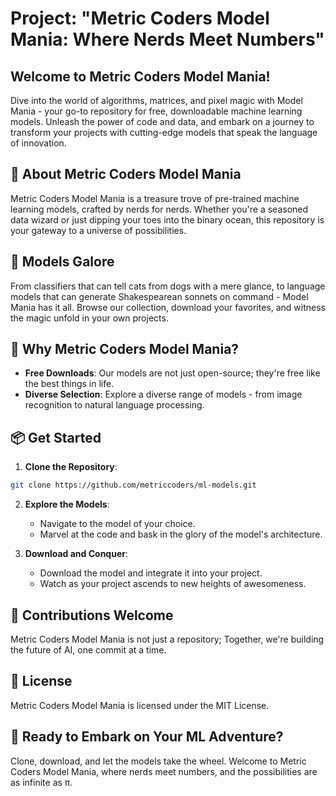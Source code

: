 # Project: "Metric Coders Model Mania: Where Nerds Meet Numbers"

## Welcome to Metric Coders Model Mania!

Dive into the world of algorithms, matrices, and pixel magic with Model Mania - your go-to repository for free, downloadable machine learning models. Unleash the power of code and data, and embark on a journey to transform your projects with cutting-edge models that speak the language of innovation.

## 🚀 About Metric Coders Model Mania

Metric Coders Model Mania is a treasure trove of pre-trained machine learning models, crafted by nerds for nerds. Whether you're a seasoned data wizard or just dipping your toes into the binary ocean, this repository is your gateway to a universe of possibilities.

## 🤖 Models Galore

From classifiers that can tell cats from dogs with a mere glance, to language models that can generate Shakespearean sonnets on command - Model Mania has it all. Browse our collection, download your favorites, and witness the magic unfold in your own projects.

## 🧠 Why Metric Coders Model Mania?

- **Free Downloads**: Our models are not just open-source; they're free like the best things in life.
- **Diverse Selection**: Explore a diverse range of models - from image recognition to natural language processing.

## 📦 Get Started

1. **Clone the Repository**:

```bash
git clone https://github.com/metriccoders/ml-models.git
```

2. **Explore the Models**:

   - Navigate to the model of your choice.
   - Marvel at the code and bask in the glory of the model's architecture.

3. **Download and Conquer**:

   - Download the model and integrate it into your project.
   - Watch as your project ascends to new heights of awesomeness.

## 🌟 Contributions Welcome

Metric Coders Model Mania is not just a repository; Together, we're building the future of AI, one commit at a time.

## 📜 License

Metric Coders Model Mania is licensed under the MIT License.

## 🚀 Ready to Embark on Your ML Adventure?

Clone, download, and let the models take the wheel. Welcome to Metric Coders Model Mania, where nerds meet numbers, and the possibilities are as infinite as π.
